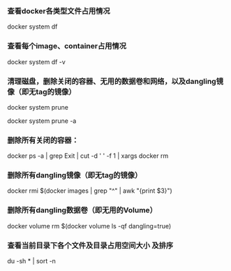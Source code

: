 ### 查看docker各类型文件占用情况
docker system df

### 查看每个image、container占用情况
docker system df -v

### 清理磁盘，删除关闭的容器、无用的数据卷和网络，以及dangling镜像（即无tag的镜像）
docker system prune

docker system prune -a

### 删除所有关闭的容器：

docker ps -a | grep Exit | cut -d ' ' -f 1 | xargs docker rm

### 删除所有dangling镜像（即无tag的镜像）

docker rmi $(docker images | grep "^<none>" | awk "{print $3}")

### 删除所有dangling数据卷（即无用的Volume）
docker volume rm $(docker volume ls -qf dangling=true)

### 查看当前目录下各个文件及目录占用空间大小 及排序
du -sh * | sort -n

